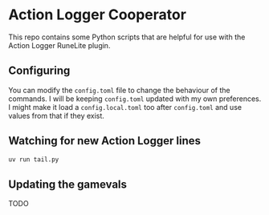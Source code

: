# Action Logger Cooperator

This repo contains some Python scripts that are helpful for use with the Action Logger RuneLite plugin.

## Configuring

You can modify the `config.toml` file to change the behaviour of the commands.
I will be keeping `config.toml` updated with my own preferences. I might make it load a `config.local.toml` too after `config.toml` and use values from that if they exist.

## Watching for new Action Logger lines

```bash
uv run tail.py
```

## Updating the gamevals

TODO
